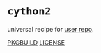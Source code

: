 # `cython2`

universal recipe for [user repo](../themartiancompany/ur).

[PKGBUILD](PKGBUILD)
[LICENSE](COPYING)
